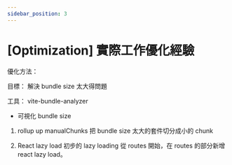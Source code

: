 ```yaml
---
sidebar_position: 3
---
```


# [Optimization] 實際工作優化經驗

優化方法：

目標： 解決 bundle size 太大得問題

工具： vite-bundle-analyzer

- 可視化 bundle size

1. rollup up manualChunks
   把 bundle size 太大的套件切分成小的 chunk

2. React lazy load
   初步的 lazy loading 從 routes 開始，在 routes 的部分新增 react lazy load。
